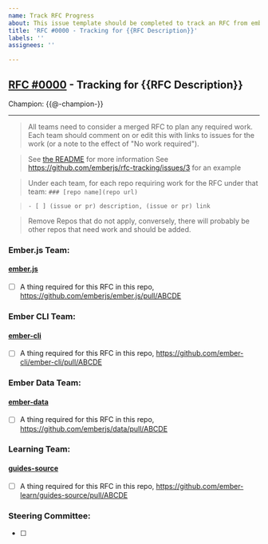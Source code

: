 ```yaml
---
name: Track RFC Progress
about: This issue template should be completed to track an RFC from emberjs/rfcs
title: 'RFC #0000 - Tracking for {{RFC Description}}'
labels: ''
assignees: ''

---
```


## [RFC #0000](https://github.com/emberjs/rfcs/pull/0000) - Tracking for {{RFC Description}} 

Champion: {{@-champion-}}

---

> All teams need to consider a merged RFC to plan any required work. Each team should comment on or edit this with links to issues for the work (or a note to the effect of "No work required"). 

> See [the README](https://github.com/emberjs/rfc-tracking/blob/master/README.md) for more information
> See https://github.com/emberjs/rfc-tracking/issues/3 for an example

> Under each team, for each repo requiring work for the RFC under that team:
> `### [repo name](repo url)`

> `- [ ] (issue or pr) description, (issue or pr) link` 

> Remove Repos that do not apply, conversely, there will probably be other repos that need work and should be added.

### Ember.js Team:

#### [ember.js](https://github.com/emberjs/ember.js)

- [ ] A thing required for this RFC in this repo, https://github.com/emberjs/ember.js/pull/ABCDE

### Ember CLI Team:

#### [ember-cli](https://github.com/ember-cli/ember-cli)

- [ ] A thing required for this RFC in this repo, https://github.com/ember-cli/ember-cli/pull/ABCDE

### Ember Data Team:

#### [ember-data](https://github.com/emberjs/data)

- [ ] A thing required for this RFC in this repo, https://github.com/emberjs/data/pull/ABCDE

### Learning Team:

#### [guides-source](https://github.com/ember-learn/guides-source)

- [ ] A thing required for this RFC in this repo, https://github.com/ember-learn/guides-source/pull/ABCDE

### Steering Committee:

- [ ]
